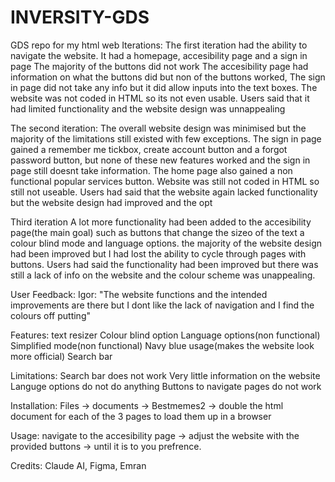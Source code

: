 # INVERSITY-GDS
GDS repo for my html web
Iterations:
The first iteration had the ability to navigate the website. It had a homepage, accesibility page and a sign in page The majority of the buttons did not work
The accesibility page had information on what the buttons did but non of the buttons worked, The sign in page did not take any info but it did allow inputs into the text boxes. 
The website was not coded in HTML so its not even usable. Users said that it had limited functionality and the website design was unnappealing 

The second iteration:
The overall website design was minimised but the majority of the limitations still existed with few exceptions. The sign in page gained a remember me tickbox, create account button
and a forgot password button, but none of these new features worked and the sign in page still doesnt take information.
The home page also gained a non functional popular services button. Website was 
still not coded in HTML so still not useable. Users had said that the website again lacked functionality but the website design had improved and the opt

Third iteration
A lot more functionality had been added to the accesibility page(the main goal) such as buttons that change the sizeo of the text a colour blind mode and language options. the majority of the website design had been improved 
but I had lost the ability to cycle through pages with buttons. Users had said the functionality had been improved but there was still a lack of info on the website and the colour scheme was unappealing.

User Feedback:
Igor: "The website functions and the intended improvements are there but I dont like the lack of navigation and I find the colours off putting"

Features:
text resizer
Colour blind option
Language options(non functional)
Simplified mode(non functional)
Navy blue usage(makes the website look more official)
Search bar

Limitations:
Search bar does not work
Very little information on the website
Languge options do not do anything
Buttons to navigate pages do not work

Installation:
Files -> documents -> Bestmemes2 -> double the html document for each of the 3 pages to load them up in a browser

Usage:
navigate to the accesibility page -> adjust the website with the provided buttons -> until it is to you prefrence. 





Credits:
Claude AI,
Figma,
Emran




























